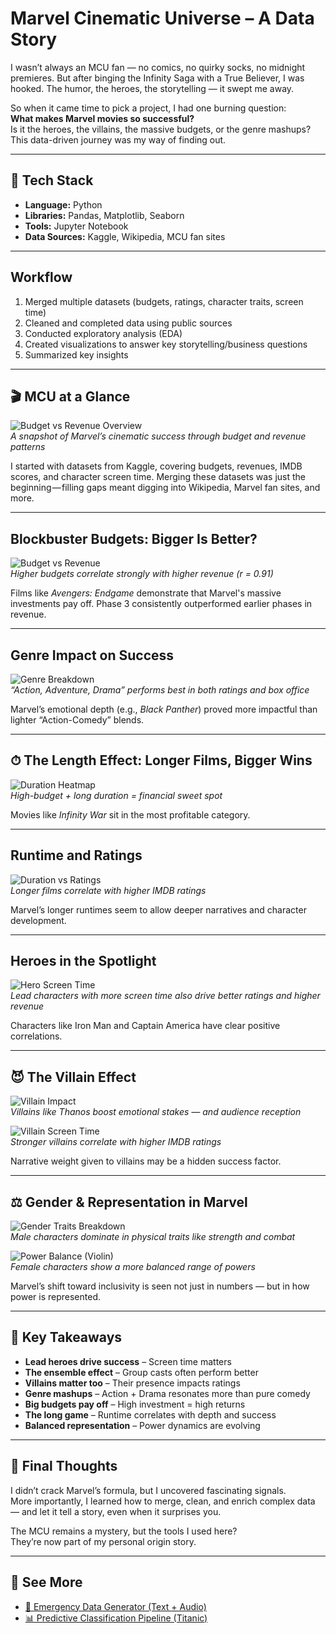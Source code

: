 # Marvel Cinematic Universe – A Data Story

I wasn’t always an MCU fan — no comics, no quirky socks, no midnight premieres. But after binging the Infinity Saga with a True Believer, I was hooked. The humor, the heroes, the storytelling — it swept me away.

So when it came time to pick a project, I had one burning question:  
**What makes Marvel movies so successful?**  
Is it the heroes, the villains, the massive budgets, or the genre mashups?  
This data-driven journey was my way of finding out.

---

## 🧰 Tech Stack

- **Language:** Python  
- **Libraries:** Pandas, Matplotlib, Seaborn  
- **Tools:** Jupyter Notebook  
- **Data Sources:** Kaggle, Wikipedia, MCU fan sites  

---

## Workflow

1. Merged multiple datasets (budgets, ratings, character traits, screen time)  
2. Cleaned and completed data using public sources  
3. Conducted exploratory analysis (EDA)  
4. Created visualizations to answer key storytelling/business questions  
5. Summarized key insights  

---

## 🎬 MCU at a Glance

![Budget vs Revenue Overview](images/marvel1.png)  
*A snapshot of Marvel’s cinematic success through budget and revenue patterns*

I started with datasets from Kaggle, covering budgets, revenues, IMDB scores, and character screen time. Merging these datasets was just the beginning — filling gaps meant digging into Wikipedia, Marvel fan sites, and more.

---

## Blockbuster Budgets: Bigger Is Better?

![Budget vs Revenue](images/budget_vs_revenue.png)  
*Higher budgets correlate strongly with higher revenue (r = 0.91)*

Films like *Avengers: Endgame* demonstrate that Marvel's massive investments pay off. Phase 3 consistently outperformed earlier phases in revenue.

---

## Genre Impact on Success

![Genre Breakdown](images/genre.png)  
*“Action, Adventure, Drama” performs best in both ratings and box office*

Marvel’s emotional depth (e.g., *Black Panther*) proved more impactful than lighter “Action-Comedy” blends.

---

## ⏱ The Length Effect: Longer Films, Bigger Wins

![Duration Heatmap](images/heatmaps.png)  
*High-budget + long duration = financial sweet spot*

Movies like *Infinity War* sit in the most profitable category.

---

## Runtime and Ratings

![Duration vs Ratings](images/marvel2.png)  
*Longer films correlate with higher IMDB ratings*

Marvel’s longer runtimes seem to allow deeper narratives and character development.

---

## Heroes in the Spotlight

![Hero Screen Time](images/character_screen_time.png)  
*Lead characters with more screen time also drive better ratings and higher revenue*

Characters like Iron Man and Captain America have clear positive correlations.

---

## 😈 The Villain Effect

![Villain Impact](images/marvel3.png)  
*Villains like Thanos boost emotional stakes — and audience reception*

![Villain Screen Time](images/screentime.png)  
*Stronger villains correlate with higher IMDB ratings*

Narrative weight given to villains may be a hidden success factor.

---

## ⚖️ Gender & Representation in Marvel

![Gender Traits Breakdown](images/gender_attributes.png)  
*Male characters dominate in physical traits like strength and combat*

![Power Balance (Violin)](images/gender_attributes_violin.png)  
*Female characters show a more balanced range of powers*

Marvel’s shift toward inclusivity is seen not just in numbers — but in how power is represented.

---

## 🔑 Key Takeaways

-  **Lead heroes drive success** – Screen time matters  
-  **The ensemble effect** – Group casts often perform better  
-  **Villains matter too** – Their presence impacts ratings  
-  **Genre mashups** – Action + Drama resonates more than pure comedy  
-  **Big budgets pay off** – High investment = high returns  
-  **The long game** – Runtime correlates with depth and success  
-  **Balanced representation** – Power dynamics are evolving

---

## 🧠 Final Thoughts

I didn’t crack Marvel’s formula, but I uncovered fascinating signals.  
More importantly, I learned how to merge, clean, and enrich complex data — and let it tell a story, even when it surprises you.

The MCU remains a mystery, but the tools I used here?  
They’re now part of my personal origin story.

---

## 📌 See More

- [🧠 Emergency Data Generator (Text + Audio)](https://github.com/AvivBachana/data_generator)  
- [📊 Predictive Classification Pipeline (Titanic)](https://github.com/AvivBachana/ML_FirstAssignment)  


